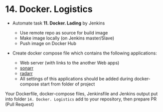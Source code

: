 # 14. Docker. Logistics

-   Automate task **11. Docker. Lading** by Jenkins
    
    -   Use remote repo as source for build image
    -   Make image locally (on Jenkins master/Slave)
    -   Push image on Docker Hub
-   Create docker compose file which contains the following applications:
    
    -   Web server (with links to the another Web apps)
    -   [sonarr](https://sonarr.tv/)
    -   [radarr](https://radarr.video/)
    -   All settings of this applications should be added during docker-compose start from folder of project

Your Dockerfile, docker-compose files, Jenkinsfile and Jenkins output put into folder `14. Docker. Logistics` add to your repository, then prepare PR (Pull Request)
